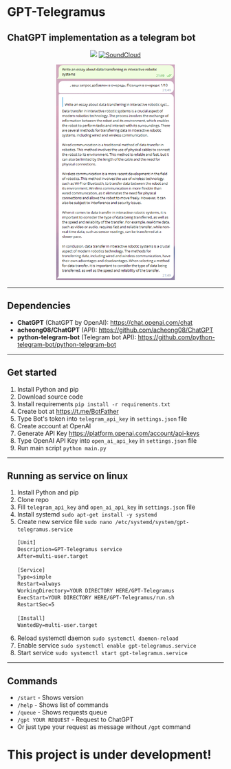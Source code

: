 # GPT-Telegramus
## ChatGPT implementation as a telegram bot
<div style="width:100%;text-align:center;">
    <p align="center">
        <img src="https://badges.frapsoft.com/os/v1/open-source.png?v=103" >
        <a href="https://soundcloud.com/f3rni"><img alt="SoundCloud" src="https://img.shields.io/badge/-SoundCloud-orange" ></a>
    </p>
</div>
<div style="width:100%;text-align:center;">
    <p align="center">
        <img src="Screenshot.png" width="auto" height="500">
    </p>
</div>

----------

## Dependencies

- **ChatGPT** (ChatGPT by OpenAI): https://chat.openai.com/chat
- **acheong08/ChatGPT** (API): https://github.com/acheong08/ChatGPT
- **python-telegram-bot** (Telegram bot API): https://github.com/python-telegram-bot/python-telegram-bot

----------

## Get started

1. Install Python and pip
2. Download source code
3. Install requirements `pip install -r requirements.txt`
4. Create bot at https://t.me/BotFather
5. Type Bot's token into `telegram_api_key` in `settings.json` file
6. Create account at OpenAI
7. Generate API Key https://platform.openai.com/account/api-keys
8. Type OpenAI API Key into `open_ai_api_key` in `settings.json` file
9. Run main script `python main.py`

----------

## Running as service on linux

1. Install Python and pip
2. Clone repo
3. Fill `telegram_api_key` and `open_ai_api_key` in `settings.json` file
4. Install systemd `sudo apt-get install -y systemd`
5. Create new service file `sudo nano /etc/systemd/system/gpt-telegramus.service`
   ```
   [Unit]
   Description=GPT-Telegramus service
   After=multi-user.target
   
   [Service]
   Type=simple
   Restart=always
   WorkingDirectory=YOUR DIRECTORY HERE/GPT-Telegramus
   ExecStart=YOUR DIRECTORY HERE/GPT-Telegramus/run.sh
   RestartSec=5
   
   [Install]
   WantedBy=multi-user.target
   
   ```
6. Reload systemctl daemon `sudo systemctl daemon-reload`
7. Enable service `sudo systemctl enable gpt-telegramus.service`
8. Start service `sudo systemctl start gpt-telegramus.service`

----------

## Commands

- `/start` - Shows version
- `/help` - Shows list of commands
- `/queue` - Shows requests queue
- `/gpt YOUR REQUEST` - Request to ChatGPT
- Or just type your request as message without `/gpt` command

# This project is under development!
